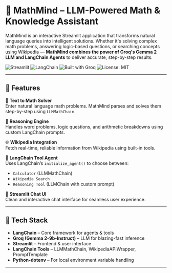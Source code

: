 # 🧠 MathMind – LLM-Powered Math & Knowledge Assistant

MathMind is an interactive Streamlit application that transforms natural language queries into intelligent solutions. Whether it's solving complex math problems, answering logic-based questions, or searching concepts using Wikipedia — **MathMind combines the power of Groq's Gemma 2 LLM and LangChain Agents** to deliver accurate, step-by-step results.

![Streamlit](https://img.shields.io/badge/Streamlit-Deployed-red?logo=streamlit)
![LangChain](https://img.shields.io/badge/LangChain-Framework-blueviolet)
![Built with Groq](https://img.shields.io/badge/Gemma%202-9b--Instruct-yellow?logo=groq)
![License: MIT](https://img.shields.io/badge/License-MIT-green)

---

## 🚀 Features

🔢 **Text to Math Solver**  
Enter natural language math problems. MathMind parses and solves them step-by-step using `LLMMathChain`.

🧠 **Reasoning Engine**  
Handles word problems, logic questions, and arithmetic breakdowns using custom LangChain prompts.

🌐 **Wikipedia Integration**  
Fetch real-time, reliable information from Wikipedia using built-in tools.

🧠 **LangChain Tool Agent**  
Uses LangChain’s `initialize_agent()` to choose between:
- `Calculator` (LLMMathChain)
- `Wikipedia Search`
- `Reasoning Tool` (LLMChain with custom prompt)

💬 **Streamlit Chat UI**  
Clean and interactive chat interface for seamless user experience.

---

## 🧰 Tech Stack

- **LangChain** – Core framework for agents & tools  
- **Groq (Gemma 2-9b-Instruct)** – LLM for blazing-fast inference  
- **Streamlit** – Frontend & user interface  
- **LangChain Tools** – LLMMathChain, WikipediaAPIWrapper, PromptTemplate  
- **Python-dotenv** – For local environment variable handling

---

